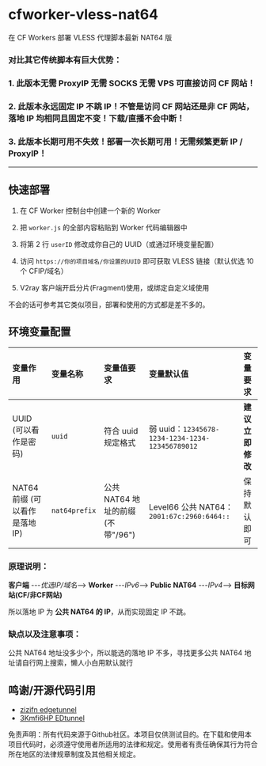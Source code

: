 # cfworker-vless-nat64

在 CF Workers 部署 VLESS 代理脚本最新 NAT64 版

### 对比其它传统脚本有巨大优势：

### 1. 此版本无需 ProxyIP 无需 SOCKS 无需 VPS 可直接访问 CF 网站！

### 2. 此版本永远固定 IP 不跳 IP！不管是访问 CF 网站还是非 CF 网站，落地 IP 均相同且固定不变！下载/直播不会中断！

### 3. 此版本长期可用不失效！部署一次长期可用！无需频繁更新 IP / ProxyIP！

---

## 快速部署

1. 在 CF Worker 控制台中创建一个新的 Worker

2. 把 `worker.js` 的全部内容粘贴到 Worker 代码编辑器中

3. 将第 2 行 `userID` 修改成你自己的 UUID（或通过环境变量配置）

4. 访问 `https://你的项目域名/你设置的UUID` 即可获取 VLESS 链接（默认优选 10 个 CFIP/域名）

5. V2ray 客户端开启分片(Fragment)使用，或绑定自定义域使用

不会的话可参考其它类似项目，部署和使用的方式都是差不多的。

## 环境变量配置

| 变量作用 | 变量名称| 变量值要求| 变量默认值| 变量要求|
| :--- | :--- | :--- | :--- | :--- |
| UUID (可以看作是密码) | `uuid` |符合 uuid 规定格式 |弱 uuid：`12345678-1234-1234-1234-123456789012`|**建议立即修改**|
| NAT64 前缀 (可以看作是落地IP) | `nat64prefix` |公共 NAT64 地址的前缀(不带"/96")|Level66 公共 NAT64：`2001:67c:2960:6464::`|保持默认即可|

### 原理说明：

**客户端** ---*优选IP/域名*--> **Worker** ---*IPv6*--> **Public NAT64** ---*IPv4*--> **目标网站(CF/非CF网站)**

所以落地 IP 为 **公共 NAT64 的 IP**，从而实现固定 IP 不跳。

### 缺点以及注意事项：

公共 NAT64 地址没多少个，所以能选的落地 IP 不多，寻找更多公共 NAT64 地址请自行网上搜索，懒人小白用默认就行

## 鸣谢/开源代码引用

- [zizifn edgetunnel](https://github.com/zizifn/edgetunnel)
- [3Kmfi6HP EDtunnel](https://github.com/6Kmfi6HP/EDtunnel)

免责声明：所有代码来源于Github社区。本项目仅供测试目的。在下载和使用本项目代码时，必须遵守使用者所适用的法律和规定。使用者有责任确保其行为符合所在地区的法律规章制度及其他相关规定。
